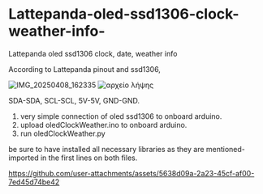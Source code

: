 # Lattepanda-oled-ssd1306-clock-weather-info-
Lattepanda oled ssd1306 clock, date, weather info 

According to Lattepanda pinout and ssd1306, 

![IMG_20250408_162335](https://github.com/user-attachments/assets/242ff4bf-0b70-4da8-99d4-571ce080a959)
![αρχείο λήψης](https://github.com/user-attachments/assets/d3613b31-82d1-4e15-a993-a2bd479995aa)

SDA-SDA, 
SCL-SCL, 
5V-5V, 
GND-GND.

1. very simple connection of oled ssd1306 to onboard arduino.
2. upload oledClockWeather.ino to onboard arduino.
3. run oledClockWeather.py

be sure to have installed all necessary libraries as they are mentioned-imported in the first lines on both files.

https://github.com/user-attachments/assets/5638d09a-2a23-45cf-af00-7ed45d74be42

